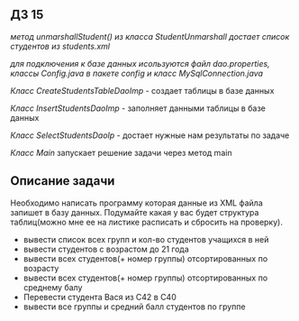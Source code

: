## ДЗ 15

_метод unmarshallStudent() из класса StudentUnmarshall достает список студентов из students.xml_

_для подключения к базе данных исользуются файл dao.properties, классы Config.java в пакете config и класс MySqlConnection.java_

_Класс CreateStudentsTableDaoImp_ - создает таблицы в базе данных

_Класс InsertStudentsDaoImp_ - заполняет данными таблицы в базе данных

_Класс SelectStudentsDaoIp_ - достает нужные нам результаты по задаче

_Класс Main_ запускает решение задачи через метод main


## Описание задачи

Необходимо написать программу которая данные из  XML файла запишет в базу данных. Подумайте какая у вас будет структура таблиц(можно мне ее на листике расписать и сбросить на проверку).

- вывести список всех групп и кол-во студентов учащихся в ней
- вывести студентов с возрастом до 21 года
- вывести всех студентов(+ номер группы) отсортированных по возрасту
- вывести всех студентов(+ номер группы) отсортированных по среднему балу
- Перевести студента Вася из С42 в С40
- вывести все группы и средний балл студентов по группе
